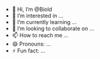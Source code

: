 - 👋 Hi, I’m @Biold
- 👀 I’m interested in ...
- 🌱 I’m currently learning ...
- 💞️ I’m looking to collaborate on ...
- 📫 How to reach me ...
- 😄 Pronouns: ...
- ⚡ Fun fact: ...

<!---
Biold/Biold is a ✨ special ✨ repository because its `README.md` (this file) appears on your GitHub profile.
You can click the Preview link to take a look at your changes.
--->
